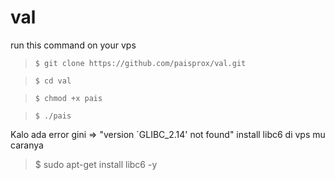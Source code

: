 # val

run this command on your vps

>`$ git clone https://github.com/paisprox/val.git`

>`$ cd val`

>`$ chmod +x pais`

>`$ ./pais`

Kalo ada error gini => "version `GLIBC_2.14' not found" install libc6 di vps mu caranya
  > $ sudo apt-get install libc6 -y
